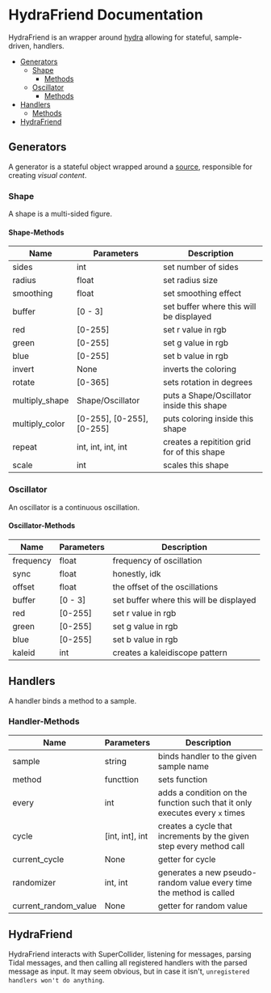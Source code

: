 # HydraFriend Documentation

HydraFriend is an wrapper around [hydra](https://github.com/ojack/hydra) allowing for stateful, sample-driven, handlers.

- [Generators](#Generators)
  * [Shape](#Shape)
    + [Methods](#Shape-Methods)
  * [Oscillator](#Oscillator)
    + [Methods](#Oscillator-Methods)
- [Handlers](#Handlers)
    * [Methods](#Handler-Methods)
- [HydraFriend](#HydraFriend)


<!-- toc -->

## Generators

A generator is a stateful object wrapped around a [source](https://github.com/ojack/hydra/blob/master/docs/funcs.md#sources), responsible for creating *visual content*.

### Shape

A shape is a multi-sided figure.

#### Shape-Methods

| Name | Parameters | Description |
|-------|-----------|---------------|
| sides | int | set number of sides |
| radius | float | set radius size | 
| smoothing | float | set smoothing effect |
| buffer | [0 - 3] | set buffer where this will be displayed |
| red | [0-255] | set r value in rgb |
| green | [0-255] | set g value in rgb |
| blue | [0-255] | set b value in rgb |
| invert | None | inverts the coloring |
| rotate | [0-365] | sets rotation in degrees |
| multiply_shape | Shape/Oscillator | puts a Shape/Oscillator inside this shape | 
| multiply_color | [0-255], [0-255], [0-255] | puts coloring inside this shape | 
| repeat | int, int, int, int | creates a repitition grid for of this shape | 
| scale | int | scales this shape |


### Oscillator

An oscillator is a continuous oscillation.

#### Oscillator-Methods

| Name | Parameters | Description |
|-------|------------|--------------|
| frequency | float | frequency of oscillation |
| sync | float | honestly, idk |
| offset | float | the offset of the oscillations |
| buffer | [0 - 3] | set buffer where this will be displayed |
| red | [0-255] | set r value in rgb |
| green | [0-255] | set g value in rgb |
| blue | [0-255] | set b value in rgb |
| kaleid | int | creates a kaleidiscope pattern | 

## Handlers

A handler binds a method to a sample.

### Handler-Methods

| Name | Parameters | Description |
|-------|-----------|---------------|
| sample | string | binds handler to the given sample name |
| method | functtion | sets function |
| every | int | adds a condition on the function such that it only executes every `x` times |
| cycle | [int, int], int | creates a cycle that increments by the given step every method call | 
| current_cycle | None | getter for cycle | 
| randomizer | int, int | generates a new pseudo-random value every time the method is called | 
| current_random_value | None | getter for random value | 

## HydraFriend

HydraFriend interacts with SuperCollider, listening for messages, parsing Tidal messages, and then calling all registered handlers with the parsed message as input. It may seem obvious, but in case it isn't, `unregistered handlers won't do anything`.
